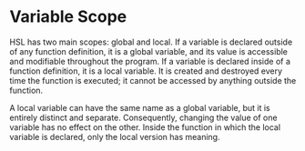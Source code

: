 # Variable Scope

HSL has two main scopes: global and local. If a variable is declared outside of any function definition, it is a global variable, and its value is accessible and modifiable throughout the program. If a variable is declared inside of a function definition, it is a local variable. It is created and destroyed every time the function is executed; it cannot be accessed by anything outside the function.

A local variable can have the same name as a global variable, but it is entirely distinct and separate. Consequently, changing the value of one variable has no effect on the other. Inside the function in which the local variable is declared, only the local version has meaning.

&#x20;
